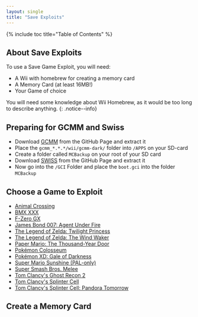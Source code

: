 ```yaml
---
layout: single
title: "Save Exploits"
---
```

{% include toc title="Table of Contents" %}

<!--NOTICE: For me, only the wii makes sense or a prebuild mem card-->
## About Save Exploits
To use a Save Game Exploit, you will need:
  - A Wii with homebrew for creating a memory card
  - A Memory Card (at least 16MB!)
  - Your Game of choice

<!--NOTICE: Is it too much to ask?-->
You will need some knowledge about Wii Homebrew, as it would be too long to describe anything.
{: .notice--info}

## Preparing for GCMM and Swiss
 - Download [GCMM](https://github.com/suloku/gcmm/releases) from the GitHub Page and extract it
 - Place the `gcmm_*.*.*/wii/gcmm-dark/` folder into `/APPS` on your SD-card
 - Create a folder called `MCBackup` on your root of your SD card
 - Download [SWISS](https://github.com/suloku/gcmm/releases) from the GitHub Page and extract it
 - Now go into the `/GCI` Folder and place the `boot.gci` into the folder `MCBackup`

## Choose a Game to Exploit
- [Animal Crossing](AC)
- [BMX XXX](BMX)
- [F-Zero GX](FZero)
- [James Bond 007: Agent Under Fire](007)
- [The Legend of Zelda: Twilight Princess](TLOZTP)
- [The Legend of Zelda: The Wind Waker](TLOZWW)
- [Paper Mario: The Thousand-Year Door](PMTYOD)
- [Pokémon Colosseum](colosseum)
- [Pokémon XD: Gale of Darkness](pkXD)
- [Super Mario Sunshine (PAL-only)](sms)
- [Super Smash Bros. Melee](ssbm)
- [Tom Clancy's Ghost Recon 2](ghostRecon)
- [Tom Clancy's Splinter Cell](splinterCell)
- [Tom Clancy's Splinter Cell: Pandora Tomorrow](splinterCallPandora)

## Create a Memory Card
